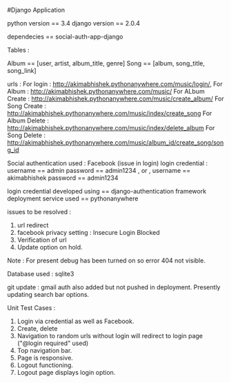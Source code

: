 #Django Application

python version == 3.4
django version == 2.0.4

dependecies == social-auth-app-django

Tables : 

Album == [user, artist, album_title, genre]
Song == [album, song_title, song_link]

urls : 
   For login : http://akimabhishek.pythonanywhere.com/music/login/,
   For Album : http://akimabhishek.pythonanywhere.com/music/
   For ALbum Create : http://akimabhishek.pythonanywhere.com/music/create_album/
   For Song Create : http://akimabhishek.pythonanywhere.com/music/index/create_song
   For Album Delete : http://akimabhishek.pythonanywhere.com/music/index/delete_album
   For Song Delete : http://akimabhishek.pythonanywhere.com/music/album_id/create_song/song_id
   
Social authentication used : Facebook (issue in login)
login credential : username == admin password == admin1234 , or ,
                   username == akimabhishek password == admin1234
                   
login credential developed using == django-authentication framework 
deployment service used == pythonanywhere

issues to be resolved : 
1) url redirect 
2) facebook privacy setting : Insecure Login Blocked
3) Verification of url 
4) Update option on hold.

Note : For present debug has been turned on so error 404 not visible. 

Database used : sqlite3

git update : gmail auth also added but not pushed in deployment. Presently updating search bar options. 

Unit Test Cases : 

1) Login via credential as well as Facebook.
2) Create, delete
3) Navigation to random urls without login will redirect to login page ("@login required" used)
4) Top navigation bar. 
5) Page is responsive. 
6) Logout functioning. 
7) Logout page displays login option. 





